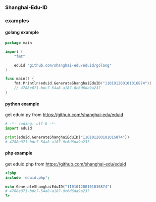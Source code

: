 ### Shanghai-Edu-ID

### examples

#### golang example
```Go
package main

import (
	"fmt"

	eduid "github.com/shanghai-edu/eduid/golang"
)

func main() {
	fmt.Println(eduid.GenerateShanghaiEduID("110101200101016874"))
    // 4788e071-bdc7-54a8-a187-0c6d6da9a237
}
```

#### python example
get eduid.py from https://github.com/shanghai-edu/eduid
```Python
# -*- coding: utf-8 -*-
import eduid

print(eduid.GenerateShanghaiEduID("110101200101016874"))
# 4788e071-bdc7-54a8-a187-0c6d6da9a237
```

#### php example
get eduid.php from https://github.com/shanghai-edu/eduid
```PHP
<?php
include 'eduid.php';

echo GenerateShanghaiEduID("110101200101016874")
# 4788e071-bdc7-54a8-a187-0c6d6da9a237
?>
```
